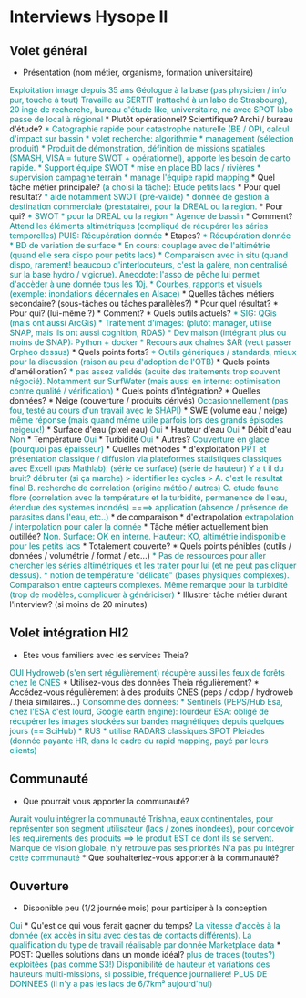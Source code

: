 # Interviews Hysope II

## Volet général

* Présentation (nom métier, organisme, formation universitaire)
<span class="user-answer">
Exploitation image depuis 35 ans
Géologue à la base (pas physicien / info pur, touche à tout)
Travaille au SERTIT (rattaché à un labo de Strasbourg), 20 ingé de recherche, bureau d'étude like, universitaire, né avec SPOT
labo passe de local à régional
</span>
  * Plutôt opérationnel? Scientifique? Archi / bureau d'étude?
<span class="user-answer">
* Catographie rapide pour catastrophe naturelle (BE / OP), calcul d'impact sur bassin
* volet recherche: algorithmie
* management (sélection produit)
* Produit de démonstration, définition de missions spatiales (SMASH, VISA = future SWOT + opérationnel), apporte les besoin de carto rapide.
* Support équipe SWOT 
  * mise en place BD lacs / rivières
  * supervision campagne terrain
  * manage l'équipe rapid mapping
</span>
* Quel tâche métier principale? 
<span class="user-answer">
 (a choisi la tâche): Etude petits lacs
</span>
  * Pour quel résultat?
<span class="user-answer">
* aide notamment SWOT (pré-valide)
* donnée de gestion à destination commerciale (prestataire), pour la DREAL ou la region.
</span>
  * Pour qui?
<span class="user-answer">
* SWOT
* pour la DREAL ou la region
* Agence de bassin
</span>
  * Comment?
<span class="user-answer">
Attend les éléments altimétriques (compliqué de récupérer les séries temporelles) PUIS: 
Récupération donnée
</span>
  * Etapes?
<span class="user-answer">
* Récupération donnée
* BD de variation de surface
* En cours: couplage avec de l'altimétrie (quand elle sera dispo pour petits lacs)
* Comparaison avec in situ (quand dispo, rarement! beaucoup d'interlocuteurs, c'est la galère, non centralisé sur la base hydro / vigicrue). Anecdote: l'asso de pêche lui permet d'accèder à une donnée tous les 10j. 
* Courbes, rapports et visuels (exemple: inondations décennales en Alsace)
</span>
* Quelles tâches métiers secondaire? (sous-tâches ou tâches parallèles?)
<span class="user-answer">
</span>
  * Pour quel résultat?
<span class="user-answer">

</span>
  * Pour qui? (lui-même ?)
<span class="user-answer">

</span>
  * Comment?
<span class="user-answer">

</span>
* Quels outils actuels?
<span class="user-answer">
* SIG: QGis (mais ont aussi ArcGis)
* Traitement d'images: (plutôt manager, utilise SNAP, mais ils ont aussi cognition, RDAS)
* Dev maison (intégrant plus ou moins de SNAP): Python + docker
* Recours aux chaînes SAR (veut passer Orpheo dessus)
</span>
  * Quels points forts?
<span class="user-answer">
* Outils génériques / standards, mieux pour la discussion (raison au peu d'adoption de l'OTB)
</span>
  * Quels points d'amélioration?
<span class="user-answer">
* pas assez validés (acuité des traitements trop souvent négocié). Notamment sur SurfWater (mais aussi en interne: optimisation contre qualité / vérification)
</span>
  * Quels points d'intégration?
<span class="user-answer">

</span>
* Quelles données? 
<span class="user-answer">

</span>
  * Neige (couverture / produits dérivés)
<span class="user-answer">
Occasionnellement (pas fou, testé au cours d'un travail avec le SHAPI)
</span>
  * SWE (volume eau / neige)
<span class="user-answer">
même réponse (mais quand même utile parfois lors des grands épisodes neigeux!)
</span>
  * Surface d'eau (pixel eau)
<span class="user-answer">
Oui
</span>
  * Hauteur d'eau
<span class="user-answer">
Oui
</span>
  * Débit d'eau
<span class="user-answer">
Non
</span>
  * Température
<span class="user-answer">
Oui
</span>
  * Turbidité
<span class="user-answer">
Oui
</span>
  * Autres?
<span class="user-answer">
Couverture en glace (pourquoi pas épaisseur)
</span>
* Quelles méthodes
  * d'exploitation
<span class="user-answer">
PPT et présentation classique / diffusion via plateformes
statistiques classiques avec Excell (pas Mathlab):
(série de surface) 
(série de hauteur)
Y a t il du bruit? débruiter (si ça marche) > identifier les cycles > 
A. c'est le résultat final
B. recherche de correlation (origine météo / autres)
C. etude faune flore (correlation avec la température et la turbidité, permanence de l'eau, étendue des systèmes inondés)
====> application (absence / présence de parasites dans l'eau, etc..)
</span>
  * de comparaison
<span class="user-answer">

</span>
  * d'extrapolation
<span class="user-answer">
extrapolation / interpolation pour caler la donnée
</span>
* Tâche métier actuellement bien outillée?
<span class="user-answer">
Non.
Surface: OK en interne.
Hauteur: KO, altimétrie indisponible pour les petits lacs
</span>
  * Totalement couverte?
<span class="user-answer">

</span>
* Quels points pénibles (outils / données / volumétrie / format / etc...)
<span class="user-answer">
* Pas de ressources pour aller chercher les séries altimétriques et les traiter pour lui (et ne peut pas cliquer dessus).
* notion de température "délicate" (bases physiques complexes). Comparaison entre capteurs complexes. Même remarque pour la turbidité (trop de modèles, compliquer à génériciser)
</span>
* Illustrer tâche métier durant l'interview? (si moins de 20 minutes)
<span class="user-answer">

</span>

## Volet intégration HI2

* Etes vous familiers avec les services Theia?
<span class="user-answer">
OUI Hydroweb (s'en sert régulièrement)
récupère aussi les feux de forêts chez le CNES
</span>
* Utilisez-vous des données Theia régulièrement?
<span class="user-answer">

</span>
* Accédez-vous régulièrement à des produits CNES (peps / cdpp / hydroweb / theia similaires...)
<span class="user-answer">
Consomme des données:
* Sentinels (PEPS/Hub Esa, chez l'ESA c'est lourd, Google earth engine): lourdeur ESA: obligé de récupérer les images stockées sur bandes magnétiques depuis quelques jours (== SciHub)
* RUS
* utilise RADARS classiques SPOT Pleiades (donnée payante HR, dans le cadre du rapid mapping, payé par leurs clients)
</span>

## Communauté

* Que pourrait vous apporter la communauté?
<span class="user-answer">
Aurait voulu intégrer la communauté Trishna, eaux continentales, pour représenter son segment utilisateur (lacs / zones inondées), pour concevoir les requirements des produits ==> le produit EST ce dont ils se servent.
Manque de vision globale, n'y retrouve pas ses priorités 
N'a pas pu intégrer cette communauté
</span>
* Que souhaiteriez-vous apporter à la communauté?
<span class="user-answer">

</span>

## Ouverture

* Disponible peu (1/2 journée mois) pour participer à la conception
<span class="user-answer">
Oui
</span>
* Qu'est ce qui vous ferait gagner du temps?
<span class="user-answer">
La vitesse d'accès à la donnée (ex accès in situ avec des tas de contacts différents).
La qualification du type de travail réalisable par donnée
Marketplace data
</span>
* POST: Quelles solutions dans un monde idéal?
<span class="user-answer">
plus de traces (toutes?) exploitées (pas comme S3!)
Disponibilité de hauteur et variations des hauteurs multi-missions, si possible, fréquence journalière!
PLUS DE DONNEES (il n'y a pas les lacs de 6/7km² aujourd'hui)
</span>

<style>
.user-answer {
  color: darkcyan;  
}
</style>
